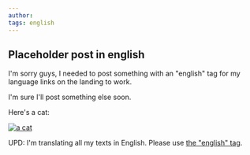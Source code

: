 ```yaml
---
author:
tags: english 
---
```


## Placeholder post in english

I'm sorry guys, I needed to post something with an "english" tag for my language links on the landing to work. 

I'm sure I'll post something else soon.

Here's a cat:

[![a cat](https://github.com/sansmerde/sansmerde.github.io/assets/156181842/082ae77b-40d1-4717-9770-d066dec631b8 'the cat in question')](https://sansmerde.github.io/tag/english)

UPD: I'm translating all my texts in English. Please use [the "english" tag](https://sansmerde.github.io/tag/english).



